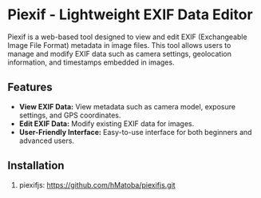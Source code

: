 # Piexif - Lightweight EXIF Data Editor

Piexif is a web-based tool designed to view and edit EXIF (Exchangeable Image File Format) metadata in image files. This tool allows users to manage and modify EXIF data such as camera settings, geolocation information, and timestamps embedded in images.

## Features

- **View EXIF Data:** View metadata such as camera model, exposure settings, and GPS coordinates.
- **Edit EXIF Data:** Modify existing EXIF data for images.
- **User-Friendly Interface:** Easy-to-use interface for both beginners and advanced users.

## Installation

1. piexifjs:
   https://github.com/hMatoba/piexifjs.git
